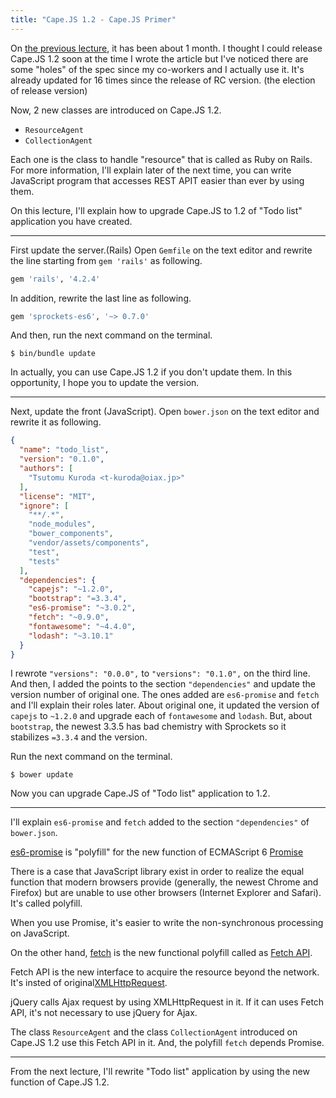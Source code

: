 ```yaml
---
title: "Cape.JS 1.2 - Cape.JS Primer"
---
```


On [the previous lecture](../15_deleting_task), it has been about 1 month. I thought I could release Cape.JS 1.2 soon at the time I wrote the article but I've noticed there are some "holes" of the spec since my co-workers and I actually use it. It's already updated for 16 times since the release of RC version. (the election of release version)

Now, 2 new classes are introduced on Cape.JS 1.2.

* `ResourceAgent`
* `CollectionAgent`

Each one is the class to handle "resource" that is called as Ruby on Rails. For more information, I'll explain later of the next time, you can write JavaScript program that accesses REST APIT easier than ever by using them.

On this lecture, I'll explain how to upgrade Cape.JS to 1.2 of "Todo list" application you have created.

----

First update the server.(Rails) Open `Gemfile` on the text editor and rewrite the line starting from `gem 'rails'` as following.

```ruby
gem 'rails', '4.2.4'
```

In addition, rewrite the last line as following.

```ruby
gem 'sprockets-es6', '~> 0.7.0'
```

And then, run the next command on the terminal.

```text
$ bin/bundle update
```

<div class="note">
In actually, you can use Cape.JS 1.2 if you don't update them. In this opportunity, I hope you to update the version.
</div>

----

Next, update the front (JavaScript). Open `bower.json` on the text editor and rewrite it as following.

```json
{
  "name": "todo_list",
  "version": "0.1.0",
  "authors": [
    "Tsutomu Kuroda <t-kuroda@oiax.jp>"
  ],
  "license": "MIT",
  "ignore": [
    "**/.*",
    "node_modules",
    "bower_components",
    "vendor/assets/components",
    "test",
    "tests"
  ],
  "dependencies": {
    "capejs": "~1.2.0",
    "bootstrap": "=3.3.4",
    "es6-promise": "~3.0.2",
    "fetch": "~0.9.0",
    "fontawesome": "~4.4.0",
    "lodash": "~3.10.1"
  }
}
```

I rewrote `"versions": "0.0.0",` to  `"versions": "0.1.0",` on the third line. And then, I added the points to the section `"dependencies"` and update the version number of original one. The ones added are `es6-promise` and `fetch` and I'll explain their roles later. About original one, it updated the version of `capejs` to `~1.2.0` and upgrade each of `fontawesome` and `lodash`. But, about `bootstrap`, the newest 3.3.5 has bad chemistry with Sprockets so it stabilizes `=3.3.4` and the version.

Run the next command on the terminal.

```text
$ bower update
```

Now you can upgrade Cape.JS of "Todo list" application to 1.2.

----

I'll explain `es6-promise` and `fetch` added to the section `"dependencies"` of `bower.json`.

[es6-promise](https://github.com/jakearchibald/es6-promise) is "polyfill" for
the new function of ECMAScript 6 [Promise](https://developer.mozilla.org/ja/docs/Web/JavaScript/Reference/Global_Objects/Promise)

<div class="note">
There is a case that JavaScript library exist in order to realize the equal function that modern browsers provide (generally, the newest Chrome and Firefox) but are unable to use other browsers (Internet Explorer and Safari). It's called polyfill.
</div>

When you use Promise, it's easier to write the non-synchronous processing on JavaScript.

On the other hand, [fetch](https://github.com/github/fetch) is the new functional polyfill called as [Fetch API](https://developer.mozilla.org/ja/docs/Web/API/Fetch_API).

Fetch API is the new interface to acquire the resource beyond the network. It's insted of original[XMLHttpRequest](https://developer.mozilla.org/ja/docs/Web/API/XMLHttpRequest).

<div class="note">
jQuery calls Ajax request by using XMLHttpRequest in it. If it can uses Fetch API, it's not necessary to use jQuery for Ajax.
</div>

The class `ResourceAgent` and the class `CollectionAgent` introduced on Cape.JS 1.2 use this Fetch API in it. And, the polyfill `fetch` depends Promise.

----

From the next lecture, I'll rewrite "Todo list" application by using the new function of Cape.JS 1.2.
